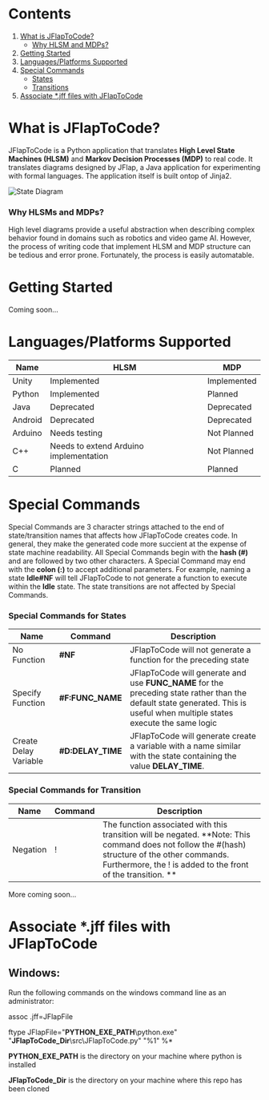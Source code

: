 # Contents
1. [What is JFlapToCode?](../../#what-is-jflaptocode)
    * [Why HLSM and MDPs?](../../#why-hlsms-and-mdps)
2. [Getting Started](../../#getting-started)
3. [Languages/Platforms Supported](../../#languagesplatforms-supported)
4. [Special Commands](../../#special-commands)
    * [States](../../#special-commands-for-states)
    * [Transitions](../../#special-commands-for-transitions)
5. [Associate *.jff files with JFlapToCode](../../#associate-jff-files-with-jflaptocode)


# What is JFlapToCode?

JFlapToCode is a Python application that translates **High Level State Machines (HLSM)** and **Markov Decision Processes (MDP)** to real code. It translates diagrams designed by JFlap, a Java application for experimenting with formal languages. The application itself is built ontop of Jinja2.

![State Diagram](http://acsweb.ucsd.edu/~mmg005/img/SimpleRPiHLSM_2.png)

### Why HLSMs and MDPs?
High level diagrams provide a useful abstraction when describing complex behavior found in domains such as robotics and video game AI. However, the process of writing code that implement HLSM and MDP structure can be tedious and error prone. Fortunately, the process is easily automatable.  

# Getting Started
Coming soon...

# Languages/Platforms Supported
| Name   | HLSM | MDP
| ---    | ---  | ---
| Unity  | Implemented | Implemented
| Python | Implemented | Planned
| Java   | Deprecated  | Deprecated
| Android | Deprecated  | Deprecated
| Arduino | Needs testing | Not Planned
| C++     | Needs to extend Arduino implementation | Not Planned
| C       | Planned     | Planned
# Special Commands

Special Commands are 3 character strings attached to the end of state/transition names that affects how JFlapToCode creates code. In general, they make the generated code more succient at the expense of state machine readability. All Special Commands begin with the **hash (#)** and are followed by two other characters. A Special Command may end with the **colon (:)** to accept additional parameters. For example, naming a state **Idle#NF** will tell JFlapToCode to not generate a function to execute within the **Idle** state. The state transitions are not affected by Special Commands. 
### Special Commands for States

| Name | Command | Description 
| ---  | ---    | ---
| No Function  | **#NF** | JFlapToCode will not generate a function for the preceding state
| Specify Function | **#F:FUNC_NAME** | JFlapToCode will generate and use **FUNC_NAME** for the preceding state rather than the default state generated. This is useful when multiple states execute the same logic
| Create Delay Variable| **#D:DELAY_TIME** | JFlapToCode will generate create a variable with a name similar with the state containing the value **DELAY_TIME**. 

### Special Commands for Transition
| Name | Command | Description
| ---  | ---     | ---
| Negation | ! | The function associated with this transition will be negated. **Note: This command does not follow the #(hash) structure of the other commands. Furthermore, the ! is added to the front of the transition. ** 

More coming soon...

# Associate *.jff files with JFlapToCode

## Windows:

Run the following commands on the windows command line as an administrator:

assoc .jff=JFlapFile

ftype JFlapFile="**PYTHON_EXE_PATH**\python.exe" "**JFlapToCode_Dir**\src\JFlapToCode.py" "%1" %*

**PYTHON_EXE_PATH** is the directory on your machine where python is installed

**JFlapToCode_Dir** is the directory on your machine where this repo has been cloned
